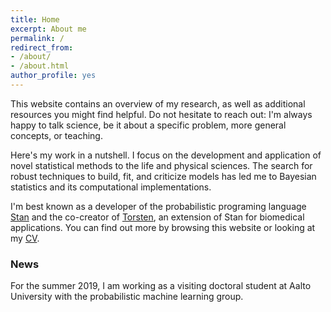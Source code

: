 ```yaml
---
title: Home
excerpt: About me
permalink: /
redirect_from:
- /about/
- /about.html
author_profile: yes
---
```


This website contains an overview of my research, as well as additional resources
you might find helpful. Do not hesitate to reach out: I'm always happy to talk
science, be it about a specific problem, more general concepts, or teaching.

Here's my work in a nutshell. 
I focus on the development and application of novel statistical methods
to the life and physical sciences.
The search for robust techniques to build, fit, and criticize models
has led me to Bayesian statistics and its computational implementations.

I'm best known as a developer of the probabilistic programing language
[Stan](http://mc-stan.org/) and the co-creator of 
[Torsten](https://github.com/metrumresearchgroup/Torsten), an extension
of Stan for biomedical applications.
You can find out more by browsing this website or looking at my
[CV](http://charlesm93.github.io/files/charlesm.pdf).

### News
For the summer 2019, I am working as a visiting doctoral student at Aalto University
with the probabilistic machine learning group.
